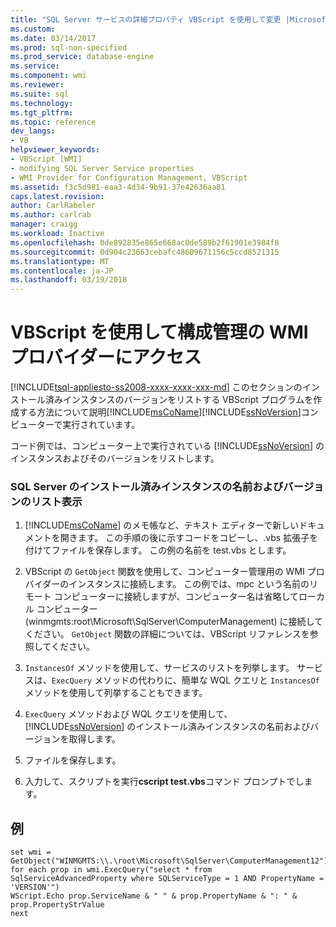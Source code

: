 ```yaml
---
title: "SQL Server サービスの詳細プロパティ VBScript を使用して変更 |Microsoft ドキュメント"
ms.custom: 
ms.date: 03/14/2017
ms.prod: sql-non-specified
ms.prod_service: database-engine
ms.service: 
ms.component: wmi
ms.reviewer: 
ms.suite: sql
ms.technology: 
ms.tgt_pltfrm: 
ms.topic: reference
dev_langs:
- VB
helpviewer_keywords:
- VBScript [WMI]
- modifying SQL Server Service properties
- WMI Provider for Configuration Management, VBScript
ms.assetid: f3c5d981-eaa3-4d34-9b91-37e42636aa81
caps.latest.revision: 
author: CarlRabeler
ms.author: carlrab
manager: craigg
ms.workload: Inactive
ms.openlocfilehash: 0de892835e865e668ac0de589b2f61901e3984f8
ms.sourcegitcommit: 0d904c23663cebafc48609671156c5ccd8521315
ms.translationtype: MT
ms.contentlocale: ja-JP
ms.lasthandoff: 03/19/2018
---
```

# <a name="access-wmi-provider-for-configuration-management-using-vbscript"></a>VBScript を使用して構成管理の WMI プロバイダーにアクセス
[!INCLUDE[tsql-appliesto-ss2008-xxxx-xxxx-xxx-md](../../includes/tsql-appliesto-ss2008-xxxx-xxxx-xxx-md.md)]
  このセクションのインストール済みインスタンスのバージョンをリストする VBScript プログラムを作成する方法について説明[!INCLUDE[msCoName](../../includes/msconame-md.md)][!INCLUDE[ssNoVersion](../../includes/ssnoversion-md.md)]コンピューターで実行されています。  
  
 コード例では、コンピューター上で実行されている [!INCLUDE[ssNoVersion](../../includes/ssnoversion-md.md)] のインスタンスおよびそのバージョンをリストします。  
  
### <a name="listing-name-and-version-of-installed-instances-of-sql-server"></a>SQL Server のインストール済みインスタンスの名前およびバージョンのリスト表示  
  
1.  [!INCLUDE[msCoName](../../includes/msconame-md.md)] のメモ帳など、テキスト エディターで新しいドキュメントを開きます。 この手順の後に示すコードをコピーし、.vbs 拡張子を付けてファイルを保存します。 この例の名前を test.vbs とします。  
  
2.  VBScript の `GetObject` 関数を使用して、コンピューター管理用の WMI プロバイダーのインスタンスに接続します。 この例では、mpc という名前のリモート コンピューターに接続しますが、コンピューター名は省略してローカル コンピューター (winmgmts:root\Microsoft\SqlServer\ComputerManagement) に接続してください。 `GetObject` 関数の詳細については、VBScript リファレンスを参照してください。  
  
3.  `InstancesOf` メソッドを使用して、サービスのリストを列挙します。 サービスは、`ExecQuery` メソッドの代わりに、簡単な WQL クエリと `InstancesOf` メソッドを使用して列挙することもできます。  
  
4.  `ExecQuery` メソッドおよび WQL クエリを使用して、[!INCLUDE[ssNoVersion](../../includes/ssnoversion-md.md)] のインストール済みインスタンスの名前およびバージョンを取得します。  
  
5.  ファイルを保存します。  
  
6.  入力して、スクリプトを実行**cscript test.vbs**コマンド プロンプトでします。  
  
## <a name="example"></a>例  
  
```  
set wmi = GetObject("WINMGMTS:\\.\root\Microsoft\SqlServer\ComputerManagement12")  
for each prop in wmi.ExecQuery("select * from SqlServiceAdvancedProperty where SQLServiceType = 1 AND PropertyName = 'VERSION'")  
WScript.Echo prop.ServiceName & " " & prop.PropertyName & ": " & prop.PropertyStrValue  
next  
```  
  
  
